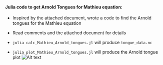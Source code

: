 #### Julia code to get Arnold Tongues for Mathieu equation:

* Inspired by the attached document, wrote a code to find the Arnold tongues for the Mathieu equation
* Read comments and the attached document for details

* ```julia calc_Mathieu_Arnold_tongues.jl``` will produce ```tongue_data.nc```
* ```julia plot_Mathieu_Arnold_tongues.jl``` will produce the Arnold tongue plot
![Alt text](ArnoldTongues.png, "ArnoldTongues")
